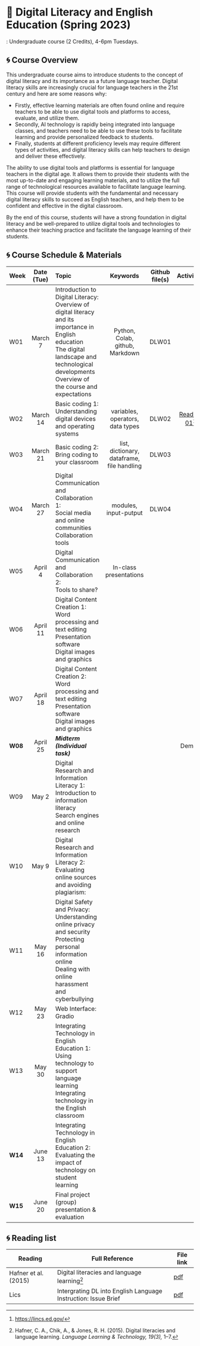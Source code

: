 # 🌱 Digital Literacy and English Education (Spring 2023)

: Undergraduate course (2 Credits), 4-6pm Tuesdays.

## 🌀 Course Overview

This undergraduate course aims to introduce students to the concept of digital literacy and its importance as a future language teacher. Digital literacy skills are increasingly crucial for language teachers in the 21st century and here are some reasons why:

- Firstly, effective learning materials are often found online and require teachers to be able to use digital tools and platforms to access, evaluate, and utilize them.  
- Secondly, AI technology is rapidly being integrated into language classes, and teachers need to be able to use these tools to facilitate learning and provide personalized feedback to students. 
- Finally, students at different proficiency levels may require different types of activities, and digital literacy skills can help teachers to design and deliver these effectively.

The ability to use digital tools and platforms is essential for language teachers in the digital age. It allows them to provide their students with the most up-to-date and engaging learning materials, and to utilize the full range of technological resources available to facilitate language learning. This course will provide students with the fundamental and necessary digital literacy skills to succeed as English teachers, and help them to be confident and effective in the digital classroom. 

By the end of this course, students will have a strong foundation in digital literacy and be well-prepared to utilize digital tools and technologies to enhance their teaching practice and facilitate the language learning of their students.

## 🌀 Course Schedule & Materials

|Week|Date (Tue)|Topic| Keywords | Github file(s)|Activities|
|--|:--:|:--|:--:|:--:|:--:|
|W01|March 7 | Introduction to Digital Literacy: Overview of digital literacy and its importance in English education <br> The digital landscape and technological developments <br> Overview of the course and expectations |Python, Colab, github, Markdown | DLW01| |  
|W02|March 14|Basic coding 1: Understanding digital devices and operating systems|variables, operators, data types| DLW02|[Reading 01](https://www.researchgate.net/publication/285926202_Digital_literacies_and_language_learning)[^1]|
|W03|March 21|Basic coding 2: Bring coding to your classroom|list, dictionary, dataframe, file handling|DLW03||
|W04|March 27|Digital Communication and Collaboration 1: <br> Social media and online communities <Br> Collaboration tools|modules, input-putput|DLW04||
|W05|April 4|Digital Communication and Collaboration 2: <br> Tools to share? |In-class presentations|||
|W06|April 11|Digital Content Creation 1: <br> Word processing and text editing <br> Presentation software <br> Digital images and graphics|||
|W07|April 18|Digital Content Creation 2: Word processing and text editing <br> Presentation software <br> Digital images and graphics||||
|**W08**|April 25|**_Midterm (Individual task)_**|||Demo4|
|W09|May 2|Digital Research and Information Literacy 1: <br> Introduction to information literacy <br> Search engines and online research ||||
|W10|May 9|Digital Research and Information Literacy 2: <br> Evaluating online sources and avoiding plagiarism: <br>||||
|W11|May 16|Digital Safety and Privacy: <br> Understanding online privacy and security <br> Protecting personal information online <br> Dealing with online harassment and cyberbullying||||
|W12|May 23|Web Interface: Gradio||||
|W13|May 30|Integrating Technology in English Education 1: <br> Using technology to support language learning <br> Integrating technology in the English classroom||||
|**W14**|June 13|Integrating Technology in English Education 2: <br> Evaluating the impact of technology on student learning||||
|**W15**|June 20|Final project (group) presentation & evaluation||||

## 🌀 Reading list

|Reading|Full Reference|File link|
|--|--|--|
|Hafner et al. (2015)|Digital literacies and language learning[^2] |[pdf](https://www.researchgate.net/publication/285926202_Digital_literacies_and_language_learning)|
|Lics|Intergrating DL into English Language Instruction: Issue Brief|[pdf](https://lincs.ed.gov/sites/default/files/ELL_Digital_Literacy_508.pdf)|  

[^1]: https://lincs.ed.gov/
[^2]: Hafner, C. A., Chik, A., & Jones, R. H. (2015). Digital literacies and language learning. _Language Learning & Technology, 19(3),_ 1–7.
